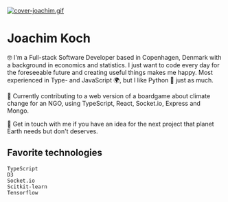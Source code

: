 [![cover-joachim.gif](https://s8.gifyu.com/images/cover-joachim.gif)](https://gifyu.com/image/06eR)

# Joachim Koch

:nerd_face: I'm a Full-stack Software Developer based in Copenhagen, Denmark with a background in economics and statistics. I just want to code every day for the foreseeable future and creating useful things makes me happy. Most experienced in Type- and JavaScript :earth_africa:, but I like Python :snake: just as much.

:herb: Currently contributing to a web version of a boardgame about climate change for an NGO, using TypeScript, React, Socket.io, Express and Mongo. 

:raising_hand: Get in touch with me if you have an idea for the next project that planet Earth needs but don't deserves.

## Favorite technologies 
```
TypeScript
D3
Socket.io
Scitkit-learn
Tensorflow
```
